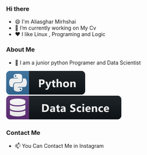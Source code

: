 ### Hi there 

<!--
**aliasgharmirhshai/aliasgharmirhshai** is a ✨ _special_ ✨ repository because its `README.md` (this file) appears on your GitHub profile.

Here are some ideas to get you started:

- 🔭 I’m currently working on ...
- 🌱 I’m currently learning ...
- 👯 I’m looking to collaborate on ...
- 🤔 I’m looking for help with ...
- 💬 Ask me about ...
- 📫 How to reach me: ...
- 😄 Pronouns: ...
- ⚡ Fun fact: ...
-->


- 😄 I'm Aliasghar Mirhshai
- 🔭 I’m currently working on  My Cv
- ❤️ I like Linux , Programing and Logic

### About Me
- 🤔 I am a junior python Programer and Data Scientist
<p align="left">
<img src="python.svg" alt="Python" style="vertical-align:top margin:6px 4px">
<img src="datascience.svg" alt="Python" style="vertical-align:top margin:6px 4px">
</p>

### Contact Me
- 📫 You Can Contact Me in Instagram
  

